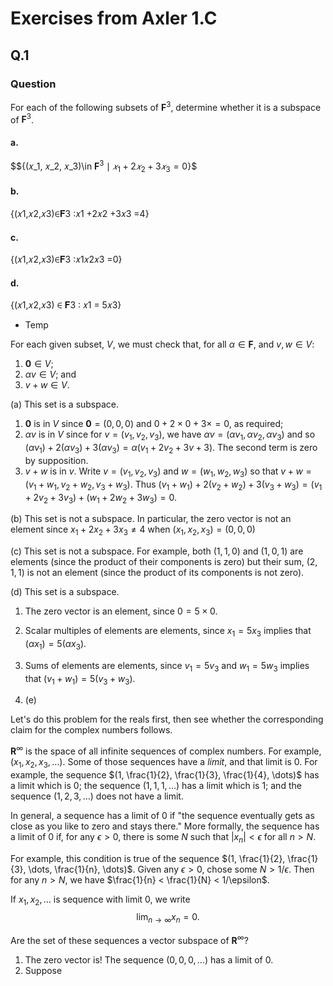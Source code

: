 # Exercises from Axler 1.C

## Q.1
### Question
For each of the following subsets of $\mathbf{F}^3$, determine whether
it is a subspace of $\mathbf{F}^3$.  

#### a.

$$\{(𝑥_1, 𝑥_2, 𝑥_3)\in $\mathbf{F}^3 \mid 𝑥_1 +2 𝑥_2 +3 𝑥_3 =0\}$$ 



#### b.

{(𝑥1,𝑥2,𝑥3)∈𝐅3 ∶𝑥1 +2𝑥2 +3𝑥3 =4} 

#### c.

{(𝑥1,𝑥2,𝑥3)∈𝐅3 ∶𝑥1𝑥2𝑥3 =0} 

#### d. 

{(𝑥1,𝑥2,𝑥3) ∈ 𝐅3 ∶ 𝑥1 = 5𝑥3}

* Temp

For each given subset, $V$, we must check that, for all
$\alpha\in\mathbf{F}$, and $v,w\in V$:
1. $\mathbf{0}\in V$;
2. $\alpha v \in V$; and
3. $v+w \in V$.

(a) This set is a subspace.

1. $\mathbf{0}$ is in $V$ since $\mathbf{0}=(0,0,0)$ and $0+2\times
   0+3\times =0$, as required;
2. $\alpha v$ is in $V$ since for $v=(v_1, v_2, v_3)$, we have $\alpha
   v = (\alpha v_1, \alpha v_2, \alpha v_3)$ and so $(\alpha v_1) +
   2(\alpha v_3) + 3(\alpha v_3) = \alpha (v_1 + 2v_2 + 3v+3)$. The
   second term is zero by supposition.
3. $v+w$ is in $v$. Write $v = (v_1, v_2, v_3)$ and $w=(w_1, w_2,
   w_3)$ so that $v+w= (v_1+w_1, v_2+w_2, v_3+w_3)$. Thus $(v_1+w_1) +
   2(v_2+w_2) + 3(v_3+w_3) = (v_1+2v_2+3v_3)+(w_1+2w_2+3w_3) = 0$.

(b) This set is not a subspace. In particular, the zero vector is not
an element since $x_1+2x_2+3x_3 \neq 4$ when $(x_1, x_2, x_3) =
(0,0,0)$

(c) This set is not a subspace. For example, both $(1,1,0)$ and
$(1,0,1)$ are elements (since the product of their components is zero)
but their sum, $(2,1,1)$ is not an element (since the product of its
components is not zero).

(d) This set is a subspace.

1. The zero vector is an element, since $0=5\times 0$.
2. Scalar multiples of elements are elements, since $x_1=5x_3$ implies
   that $(\alpha x_1) = 5 (\alpha x_3)$.
3. Sums of elements are elements, since $v_1=5v_3$ and $w_1=5w_3$
   implies that $(v_1+w_1) = 5(v_3+w_3)$.
   
2. (e)

Let's do this problem for the reals first, then see whether the
corresponding claim for the complex numbers follows.

$\mathbf{R}^\infty$ is the space of all infinite sequences of complex
numbers. For example, $(x_1, x_2, x_3, \dots)$. Some of those
sequences have a _limit_, and that limit is 0. For example, the
sequence $(1, \frac{1}{2}, \frac{1}{3}, \frac{1}{4}, \dots)$ has a limit
which is 0; the sequence $(1,1,1,\dots)$ has a limit which is 1; and
the sequence $(1,2,3,\dots)$ does not have a limit.

In general, a sequence has a limit of 0 if "the sequence eventually
gets as close as you like to zero and stays there." More formally, the
sequence has a limit of 0 if, for any $\epsilon>0$, there is some $N$
such that $\lvert x_n \rvert < \epsilon$ for all $n>N$.

For example, this condition is true of the sequence $(1, \frac{1}{2},
\frac{1}{3}, \dots, \frac{1}{n}, \dots)$. Given any $\epsilon>0$,
chose some $N > 1/\epsilon$. Then for any $n>N$, we have $\frac{1}{n}
< \frac{1}{N} < 1/\epsilon$.

If $x_1, x_2, \dots$ is sequence with limit 0, we write
$$\lim_{n\to\infty} x_n = 0.$$

Are the set of these sequences a vector subspace of
$\mathbf{R}^\infty$?

1. The zero vector is! The sequence $(0,0,0,\dotsc)$ has a limit of 0.
2. Suppose
